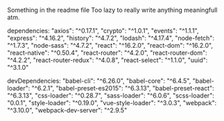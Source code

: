 Something in the readme file
Too lazy to really write anything meaningfull atm.

dependencies:
    "axios": "^0.17.1",
    "crypto": "^1.0.1",
    "events": "^1.1.1",
    "express": "^4.16.2",
    "history": "^4.7.2",
    "lodash": "^4.17.4",
    "node-fetch": "^1.7.3",
    "node-sass": "^4.7.2",
    "react": "^16.2.0",
    "react-dom": "^16.2.0",
    "react-native": "^0.50.4",
    "react-router": "^4.2.0",
    "react-router-dom": "^4.2.2",
    "react-router-redux": "^4.0.8",
    "react-select": "^1.1.0",
    "uuid": "^3.1.0"

devDependencies: 
    "babel-cli": "^6.26.0",
    "babel-core": "^6.4.5",
    "babel-loader": "^6.2.1",
    "babel-preset-es2015": "^6.3.13",
    "babel-preset-react": "^6.3.13",
    "css-loader": "^0.28.7",
    "sass-loader": "^6.0.6",
    "scss-loader": "0.0.1",
    "style-loader": "^0.19.0",
    "vue-style-loader": "^3.0.3",
    "webpack": "^3.10.0",
    "webpack-dev-server": "^2.9.5"